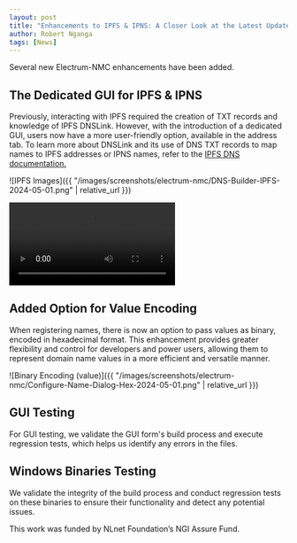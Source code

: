 ```yaml
---
layout: post
title: "Enhancements to IPFS & IPNS: A Closer Look at the Latest Updates"
author: Robert Nganga
tags: [News]
---
```


Several new Electrum-NMC enhancements have been added.

## The Dedicated GUI for IPFS & IPNS

Previously, interacting with IPFS required the creation of TXT records and knowledge of IPFS DNSLink. However, with the introduction of a dedicated GUI, users now have a more user-friendly option, available in the address tab. To learn more about DNSLink and its use of DNS TXT records to map names to IPFS addresses or IPNS names, refer to the [IPFS DNS documentation.](https://docs.ipfs.tech/concepts/dnslink/)

![IPFS Images]({{ "/images/screenshots/electrum-nmc/DNS-Builder-IPFS-2024-05-01.png" | relative_url }})

<video controls>
<source src="{{ site.files_url }}/files/videos/docs/ipfs/brave-ipfs.webm" type="video/webm">
Demo video of Namecoin + IPFS in Brave.
</video>

## Added Option for Value Encoding

When registering names, there is now an option to pass values as binary, encoded in hexadecimal format. This enhancement provides greater flexibility and control for developers and power users, allowing them to represent domain name values in a more efficient and versatile manner.

![Binary Encoding (value)]({{ "/images/screenshots/electrum-nmc/Configure-Name-Dialog-Hex-2024-05-01.png" | relative_url }})

## GUI Testing

For GUI testing, we validate the GUI form's build process and execute regression tests, which helps us identify any errors in the files.

## Windows Binaries Testing

We validate the integrity of the build process and conduct regression tests on these binaries to ensure their functionality and detect any potential issues.

This work was funded by NLnet Foundation’s NGI Assure Fund.
